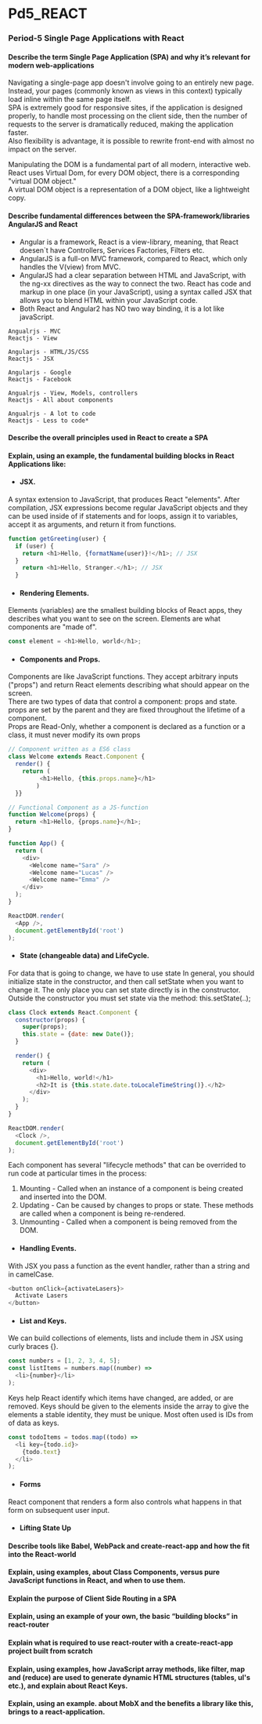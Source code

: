 # Pd5_REACT

### Period-5 Single Page Applications with React

#### Describe the term Single Page Application (SPA) and why it’s relevant for modern web-applications
Navigating a single-page app doesn't involve going to an entirely new page. Instead, your pages (commonly known as views in this context) typically load inline within the same page itself.  
SPA is extremely good for responsive sites, if the application is designed properly, to handle most processing
on the client side, then the number of requests to the server is dramatically reduced, making the application faster.  
Also flexibility is advantage, it is possible to rewrite front-end with almost no impact on the server.  


Manipulating the DOM is a fundamental part of all modern, interactive web. React uses Virtual Dom, for every DOM object, there is a corresponding "virtual DOM object."    
A virtual DOM object is a representation of a DOM object, like a lightweight copy.  

#### Describe fundamental differences between the SPA-framework/libraries AngularJS and React
* Angular is a framework, React is a view-library, meaning, that React doesen`t have Controllers, Services Factories, Filters etc.  
* AngularJS is a full-on MVC framework, compared to React, which only handles the V(view) from MVC.
* AngularJS had a clear separation between HTML and JavaScript, with the ng-xx directives as the way to connect the two. React has code and markup in one place (in your JavaScript), using a syntax called JSX that allows you to blend HTML within your JavaScript code.
* Both React and Angular2 has NO two way binding, it is a lot like javaScript.
```Word
Angualrjs - MVC
Reactjs - View

Angularjs - HTML/JS/CSS
Reactjs - JSX

Angularjs - Google
Reactjs - Facebook

Angualrjs - View, Models, controllers
Reactjs - All about components

Angualrjs - A lot to code
Reactjs - Less to code*
```

#### Describe the overall principles used in React to create a SPA

#### Explain, using an example, the fundamental building blocks in React Applications like:
* #### JSX.  


A syntax extension to JavaScript, that produces React "elements". After compilation, JSX expressions become regular JavaScript objects and they can be used  inside of if statements and for loops, assign it to variables, accept it as arguments, and return it from functions.
```JavaScript
function getGreeting(user) {
  if (user) {
    return <h1>Hello, {formatName(user)}!</h1>; // JSX
  }
    return <h1>Hello, Stranger.</h1>; // JSX
  }
```
* #### Rendering Elements.  


Elements (variables) are the smallest building blocks of React apps, they describes what you want to see on the screen.
Elements are what components are "made of".
```JavaScript
const element = <h1>Hello, world</h1>;
```
* #### Components and Props.  


Components are like JavaScript functions. They accept arbitrary inputs ("props") and return React elements describing what should appear on the screen.  
There are two types of data that control a component: props and state. props are set by the parent and they are fixed throughout the lifetime of a component.  
Props are Read-Only, whether a component is declared as a function or a class, it must never modify its own props
```JavaScript
// Component written as a ES6 class
class Welcome extends React.Component {
  render() {
    return (
         <h1>Hello, {this.props.name}</h1>
        )
  }}
```
```JavaScript
// Functional Component as a JS-function
function Welcome(props) {
  return <h1>Hello, {props.name}</h1>;
}

function App() {
  return (
    <div>
      <Welcome name="Sara" />
      <Welcome name="Lucas" />
      <Welcome name="Emma" />
    </div>
  );
}

ReactDOM.render(
  <App />,
  document.getElementById('root')
);
```
* #### State (changeable data) and LifeCycle. 


For data that is going to change, we have to use state In general, you should initialize state in the constructor, and then call setState when you want to change it. The only place you can set state directly is in the constructor.  
Outside the constructor you must set state via the method: this.setState(..);
```JavaScript
class Clock extends React.Component {
  constructor(props) {
    super(props);
    this.state = {date: new Date()};
  }

  render() {
    return (
      <div>
        <h1>Hello, world!</h1>
        <h2>It is {this.state.date.toLocaleTimeString()}.</h2>
      </div>
    );
  }
}

ReactDOM.render(
  <Clock />,
  document.getElementById('root')
);
```
Each component has several "lifecycle methods" that can be overrided to run code at particular times in the process:
1. Mounting - Called when an instance of a component is being created and inserted into the DOM.
2. Updating - Can be caused by changes to props or state. These methods are called when a component is being re-rendered.
3. Unmounting - Called when a component is being removed from the DOM.

* #### Handling Events.  


With JSX you pass a function as the event handler, rather than a string and in camelCase.
```JavaScript
<button onClick={activateLasers}>
  Activate Lasers
</button>
```
* #### List and Keys. 


We can build collections of elements, lists and include them in JSX using curly braces {}.
```JavaScript
const numbers = [1, 2, 3, 4, 5];
const listItems = numbers.map((number) =>
  <li>{number}</li>
);
```
Keys help React identify which items have changed, are added, or are removed. Keys should be given to the elements inside the array to give the elements a stable identity, they must be unique. Most often used is IDs from of data as keys.
```JavaScript
const todoItems = todos.map((todo) =>
  <li key={todo.id}>
    {todo.text}
  </li>
);
```
* #### Forms


React component that renders a form also controls what happens in that form on subsequent user input.
* #### Lifting State Up

#### Describe tools like Babel, WebPack and create-react-app and how the fit into the React-world


#### Explain, using examples, about Class Components, versus pure JavaScript functions in React, and when to use them.


#### Explain the purpose of Client Side Routing in a SPA

#### Explain, using an example of your own, the basic “building blocks” in react-router

#### Explain what is required to use react-router with a create-react-app project built from scratch


#### Explain, using examples, how JavaScript array methods, like filter, map and (reduce) are used to generate dynamic HTML structures (tables, ul's etc.), and explain about React Keys.


#### Explain, using an example. about MobX and the benefits a library like this, brings to a react-application.
